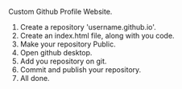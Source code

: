 Custom Github Profile Website.


1. Create a repository 'username.github.io'.
2. Create an index.html file, along with you code.
3. Make your repository Public.
4. Open github desktop.
5. Add you repository on git.
6. Commit and publish your repository.
7. All done.
